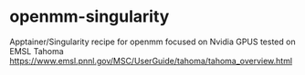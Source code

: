 # openmm-singularity
Apptainer/Singularity recipe for openmm focused on Nvidia GPUS tested on 
EMSL Tahoma https://www.emsl.pnnl.gov/MSC/UserGuide/tahoma/tahoma_overview.html
